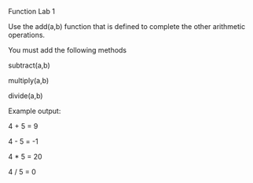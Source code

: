 Function Lab 1

Use the add(a,b) function that is defined to complete the other arithmetic operations. 

You must add the following methods

subtract(a,b)

multiply(a,b)

divide(a,b)



Example output:

4 + 5 = 9

4 - 5 = -1

4 * 5 = 20

4 / 5 = 0